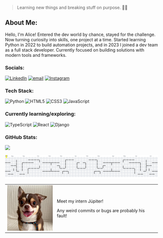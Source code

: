 > Learning new things and breaking stuff on purpose. 👩‍💻


## About Me:
Hello, I'm Alice! Entered the dev world by chance, stayed for the challenge. Now turning curiosity into skills, one project at a time. 
Started learning Python in 2022 to build automation projects, and in 2023 I joined a dev team as a full stack developer.
Currently focused on building solutions with modern tools and frameworks.
<p></p>

### Socials:
[![LinkedIn](https://img.shields.io/badge/LinkedIn-%230077B5.svg?logo=linkedin&logoColor=white)](https://linkedin.com/in/alice-schmidt) 
[![email](https://img.shields.io/badge/Email-D14836?logo=gmail&logoColor=white)](mailto:aliceschmidt.dev@gmail.com) 
[![Instagram](https://img.shields.io/badge/Instagram-%23E4405F.svg?logo=Instagram&logoColor=white)](https://instagram.com/aliceschm) 
<p></p>

### Tech Stack:
![Python](https://img.shields.io/badge/python-3670A0?style=plastic&logo=python&logoColor=ffdd54)
![HTML5](https://img.shields.io/badge/html5-%23E34F26.svg?style=plastic&logo=html5&logoColor=white) 
![CSS3](https://img.shields.io/badge/css3-%231572B6.svg?style=plastic&logo=css3&logoColor=white) 
![JavaScript](https://img.shields.io/badge/javascript-%23323330.svg?style=plastic&logo=javascript&logoColor=%23F7DF1E) 
<p></p>

### Currently learning/exploring:
![TypeScript](https://img.shields.io/badge/typescript-%23007ACC.svg?style=plastic&logo=typescript&logoColor=white)
![React](https://img.shields.io/badge/react-%2320232a.svg?style=plastic&logo=react&logoColor=%2361DAFB)
![Django](https://img.shields.io/badge/django-%23092E20.svg?style=plastic&logo=django&logoColor=white)
<p></p>

### GitHub Stats:
![](https://github-readme-stats-six-sigma-63.vercel.app/api/top-langs/?username=aliceschm&theme=omni&hide_border=false&include_all_commits=true&count_private=true&layout=compact)

<picture>
  <source media="(prefers-color-scheme: dark)" srcset="https://raw.githubusercontent.com/aliceschm/aliceschm/output/pacman-contribution-graph-dark.svg">
  <source media="(prefers-color-scheme: light)" srcset="https://raw.githubusercontent.com/aliceschm/aliceschm/output/pacman-contribution-graph.svg">
  <img alt="pacman contribution graph" src="https://raw.githubusercontent.com/aliceschm/aliceschm/output/pacman-contribution-graph.svg">
</picture>
<p></p>

<table border="0">
  <tr>
    <td><img src="https://raw.githubusercontent.com/aliceschm/aliceschm/refs/heads/main/jupi.JPG" width="150" alt="My intern" /></td>
    <td>
      <p>Meet my intern Júpiter!</p>
        <p>Any weird commits or bugs are probably his fault!</p>
    </td>
  </tr>
</table>


